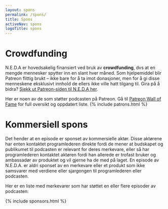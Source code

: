 ```yaml
---
layout: spons
permalink: /spons/
title: Spons
activeNav: spons
logoTitle: spons
---
```


# Crowdfunding
N.E.D.A er hovedsakelig finansiert ved bruk av **crowdfunding**, dvs at en mengde mennesker spytter inn en slant hver måned. Som hjelpemiddel blir Patreon flittig brukt – ikke bare for å ta imot donasjoner, men for å gi disse menneskene eksklusivt innhold de ellers ikke ville hatt tilgang til. Gira på å bidra? [Sjekk ut Patreon-siden til N.E.D.A her](https://www.patreon.com/alvorpodcast).

Her er noen av de som støtter podcasten på Patreon. Gå til [Patreon Wall of Fame](https://hanskristiansmedsrod.no/patrons/) for full oversikt og oppdatert liste.
{% include patrons.html %}

# Kommersiell spons
Det hender at en episode er sponset av kommersielle aktør. Disse aktørene har enten kontaktet programlederen direkte fordi de mener at budskapet og publikumet til podcasten er relevant for deres merkevare, eller så har programlederen kontaktet aktøren fordi han allerede er trofast bruker og ambassadør av produktet og vil gjerne ha de med på laget. En episode av N.E.D.A. er aldri sponset av en merkevare eller et produkt som ikke samsvarer med verdiene eller sjargongen til programlederen eller podcasten. 

Her er en liste med merkevarer som har støttet en eller flere episoder av podcasten:

{% include sponsors.html %}